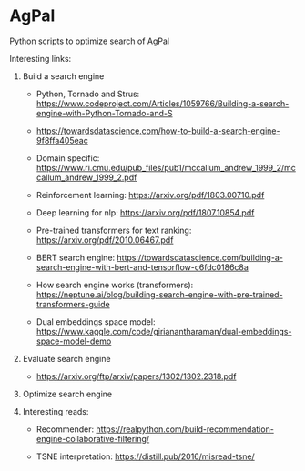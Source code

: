 # AgPal
Python scripts to optimize search of AgPal

Interesting links: 

1. Build a search engine

    * Python, Tornado and Strus: https://www.codeproject.com/Articles/1059766/Building-a-search-engine-with-Python-Tornado-and-S
  
    * https://towardsdatascience.com/how-to-build-a-search-engine-9f8ffa405eac
  
    * Domain specific: https://www.ri.cmu.edu/pub_files/pub1/mccallum_andrew_1999_2/mccallum_andrew_1999_2.pdf
  
    * Reinforcement learning: https://arxiv.org/pdf/1803.00710.pdf
    
    * Deep learning for nlp: https://arxiv.org/pdf/1807.10854.pdf
    
    * Pre-trained transformers for text ranking: https://arxiv.org/pdf/2010.06467.pdf
    
    * BERT search engine: https://towardsdatascience.com/building-a-search-engine-with-bert-and-tensorflow-c6fdc0186c8a
    
    * How search engine works (transformers): https://neptune.ai/blog/building-search-engine-with-pre-trained-transformers-guide
    
    * Dual embeddings space model: https://www.kaggle.com/code/girianantharaman/dual-embeddings-space-model-demo

2. Evaluate search engine
    * https://arxiv.org/ftp/arxiv/papers/1302/1302.2318.pdf

3. Optimize search engine

4. Interesting reads: 

    * Recommender: https://realpython.com/build-recommendation-engine-collaborative-filtering/

    * TSNE interpretation: https://distill.pub/2016/misread-tsne/
